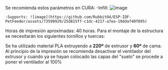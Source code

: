 Se recomienda estos parámetros en CURA:
    -Infill: ![image](https://github.com/Rubbit04/ESP-IDF-PetFeeder/assets/73599929/e5be18fc-9bc4-4ea1-b1dc-9fad742044b2)

    -Supports: ![image](https://github.com/Rubbit04/ESP-IDF-PetFeeder/assets/73599929/25d815ff-c1dc-4217-a7ea-19ddaf40f895)

Horas de impresión aproximadas: 40 horas.
Para el montaje de la estructura se necesitarán los siguientes tornillos y tuercas:

Se ha utilizado material PLA extruyendo a **220º** de extrusor y **60º** de cama. Al principio de la impresión se recomienda desactivar el ventilador del extrusor y cuando ya se hayan colocado las capas del "suelo" se procede a poner el ventilador al 100%


                
